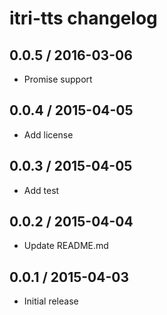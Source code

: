 # itri-tts changelog

## 0.0.5 / 2016-03-06

- Promise support 

## 0.0.4 / 2015-04-05

- Add license

## 0.0.3 / 2015-04-05

- Add test

## 0.0.2 / 2015-04-04

- Update README.md

## 0.0.1 / 2015-04-03

- Initial release
